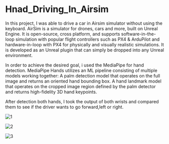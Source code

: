 # Hnad_Driving_In_Airsim
In this project, I was able to drive a car in Airsim simulator without using the keyboard. 
AirSim is a simulator for drones, cars and more, built on Unreal Engine. It is open-source, cross platform, and supports software-in-the-loop simulation with popular flight controllers such as PX4 & ArduPilot and hardware-in-loop with PX4 for physically and visually realistic simulations. It is developed as an Unreal plugin that can simply be dropped into any Unreal environment.

In order to achieve the desired goal, i used the MediaPipe for hand detection. MediaPipe Hands utilizes an ML pipeline consisting of multiple models working together: A palm detection model that operates on the full image and returns an oriented hand bounding box. A hand landmark model that operates on the cropped image region defined by the palm detector and returns high-fidelity 3D hand keypoints. 

After detection both hands, I took the output of both wrists and compared them to see if the driver wants to go forward,left or right. 


![1](https://user-images.githubusercontent.com/103439643/171045913-0705b065-cbe7-4aeb-9c4a-30c0c1a4f074.PNG)

![2](https://user-images.githubusercontent.com/103439643/171045920-5b4bae37-1a5c-41ad-94a1-8d2544dad1f1.PNG)

![3](https://user-images.githubusercontent.com/103439643/171045924-31c0f564-1760-4e7f-b95a-8e7035ba9b3e.PNG)
